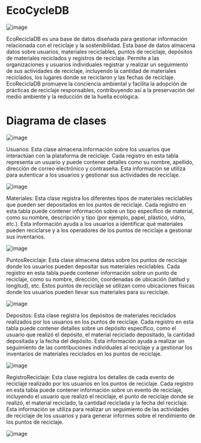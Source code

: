 # EcoCycleDB

![image](https://github.com/andreec2/EcoCycleDB/assets/99145156/d8019314-3bcb-4e81-92d9-b998141a1af1)

EcoReciclaDB es una base de datos diseñada para gestionar información relacionada con el reciclaje y la sostenibilidad. Esta base de datos almacena datos sobre usuarios, materiales reciclables, puntos de reciclaje, 
depósitos de materiales reciclados y registros de reciclaje. Permite a las organizaciones y usuarios individuales registrar y realizar un seguimiento de sus actividades de reciclaje, incluyendo la cantidad de materiales 
reciclados, los lugares donde se reciclaron y las fechas de reciclaje. EcoReciclaDB promueve la conciencia ambiental y facilita la adopción de prácticas de reciclaje responsables, contribuyendo así a la preservación del 
medio ambiente y la reducción de la huella ecológica.

# **Diagrama de clases**

![image](https://github.com/andreec2/EcoCycleDB/assets/99145156/7e18cc50-a27a-4d9e-8c04-d13e6985ac03)

Usuarios: Esta clase almacena información sobre los usuarios que interactúan con la plataforma de reciclaje. Cada registro en esta tabla representa un usuario y puede contener detalles como su nombre, apellido, dirección de correo electrónico y contraseña. Esta información se utiliza para autenticar a los usuarios y gestionar sus actividades de reciclaje.

![image](https://github.com/andreec2/EcoCycleDB/assets/99145156/63c04e70-1506-478a-956e-f92d989f5c89)

Materiales: Esta clase registra los diferentes tipos de materiales reciclables que pueden ser depositados en los puntos de reciclaje. Cada registro en esta tabla puede contener información sobre un tipo específico de material, como su nombre, descripción y tipo (por ejemplo, papel, plástico, vidrio, etc.). Esta información ayuda a los usuarios a identificar qué materiales pueden reciclarse y a los operadores de los puntos de reciclaje a gestionar sus inventarios.

![image](https://github.com/andreec2/EcoCycleDB/assets/99145156/f15f2584-409c-4184-a1ca-1a4db1c902a3)

PuntosReciclaje: Esta clase almacena datos sobre los puntos de reciclaje donde los usuarios pueden depositar sus materiales reciclables. Cada registro en esta tabla puede contener información sobre un punto de reciclaje, como su nombre, dirección, coordenadas de ubicación (latitud y longitud), etc. Estos puntos de reciclaje se utilizan como ubicaciones físicas donde los usuarios pueden llevar sus materiales para su reciclaje.

![image](https://github.com/andreec2/EcoCycleDB/assets/99145156/e5fbd564-eb5e-46ad-b2af-3b32960327f7)

Depositos: Esta clase registra los depósitos de materiales reciclados realizados por los usuarios en los puntos de reciclaje. Cada registro en esta tabla puede contener detalles sobre un depósito específico, como el usuario que realizó el depósito, el material reciclado depositado, la cantidad depositada y la fecha del depósito. Esta información ayuda a realizar un seguimiento de las contribuciones individuales al reciclaje y a gestionar los inventarios de materiales reciclados en los puntos de reciclaje.

![image](https://github.com/andreec2/EcoCycleDB/assets/99145156/c8f3ed84-d2b5-47ff-8b91-b1515ec4c648)

RegistroReciclaje: Esta clase registra los detalles de cada evento de reciclaje realizado por los usuarios en los puntos de reciclaje. Cada registro en esta tabla puede contener información sobre un evento de reciclaje, incluyendo el usuario que realizó el reciclaje, el punto de reciclaje donde se realizó, el material reciclado, la cantidad reciclada y la fecha del reciclaje. Esta información se utiliza para realizar un seguimiento de las actividades de reciclaje de los usuarios y para generar informes sobre el rendimiento de los puntos de reciclaje.

![image](https://github.com/andreec2/EcoCycleDB/assets/99145156/2b8dfd89-ab37-4a33-b97a-170950128cc3)


